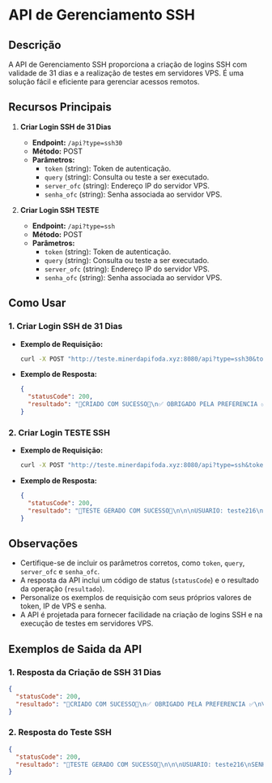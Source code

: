 # API de Gerenciamento SSH

## Descrição

A API de Gerenciamento SSH proporciona a criação de logins SSH com validade de 31 dias e a realização de testes em servidores VPS. É uma solução fácil e eficiente para gerenciar acessos remotos.

## Recursos Principais

1. **Criar Login SSH de 31 Dias**
   - **Endpoint:** `/api?type=ssh30`
   - **Método:** POST
   - **Parâmetros:**
     - `token` (string): Token de autenticação.
     - `query` (string): Consulta ou teste a ser executado.
     - `server_ofc` (string): Endereço IP do servidor VPS.
     - `senha_ofc` (string): Senha associada ao servidor VPS.

2. **Criar Login SSH TESTE**
   - **Endpoint:** `/api?type=ssh`
   - **Método:** POST
   - **Parâmetros:**
     - `token` (string): Token de autenticação.
     - `query` (string): Consulta ou teste a ser executado.
     - `server_ofc` (string): Endereço IP do servidor VPS.
     - `senha_ofc` (string): Senha associada ao servidor VPS.

## Como Usar

### 1. Criar Login SSH de 31 Dias

- **Exemplo de Requisição:**
  ```bash
  curl -X POST "http://teste.minerdapifoda.xyz:8080/api?type=ssh30&token=SEU_TOKEN&query=teste&server_ofc=IP-DO-VPS&senha_ofc=SENHA-VPS"
  ```

- **Exemplo de Resposta:**
  ```json
  {
    "statusCode": 200,
    "resultado": "📱CRIADO COM SUCESSO📱\n✅ OBRIGADO PELA PREFERENCIA ✅\n\nUSUARIO: teste113\nLIMITE: 1\nSENHA: 20114\n\n⏳ Expira em: 29-01-2024\n"
  }
  ```

### 2. Criar Login TESTE SSH

- **Exemplo de Requisição:**
  ```bash
  curl -X POST "http://teste.minerdapifoda.xyz:8080/api?type=ssh&token=SEU_TOKEN&query=teste&server_ofc=IP-DO-VPS&senha_ofc=SENHA-VPS"
  ```

- **Exemplo de Resposta:**
  ```json
  {
    "statusCode": 200,
    "resultado": "📱TESTE GERADO COM SUCESSO📱\n\n\nUSUARIO: teste216\nSENHA: 17429\nLimite: 1\n\n⏳ Expira em: 3 Horas\n"
  }
  ```

## Observações

- Certifique-se de incluir os parâmetros corretos, como `token`, `query`, `server_ofc` e `senha_ofc`.
- A resposta da API inclui um código de status (`statusCode`) e o resultado da operação (`resultado`).
- Personalize os exemplos de requisição com seus próprios valores de token, IP de VPS e senha.
- A API é projetada para fornecer facilidade na criação de logins SSH e na execução de testes em servidores VPS.

## Exemplos de Saida da API

### 1. Resposta da Criação de SSH 31 Dias

```json
{
  "statusCode": 200,
  "resultado": "📱CRIADO COM SUCESSO📱\n✅ OBRIGADO PELA PREFERENCIA ✅\n\nUSUARIO: teste113\nLIMITE: 1\nSENHA: 20114\n\n⏳ Expira em: 29-01-2024\n"
}
```

### 2. Resposta do Teste SSH

```json
{
  "statusCode": 200,
  "resultado": "📱TESTE GERADO COM SUCESSO📱\n\n\nUSUARIO: teste216\nSENHA: 17429\nLimite: 1\n\n⏳ Expira em: 3 Horas\n"
}
```
